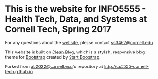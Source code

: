 # This is the website for INFO5555 - Health Tech, Data, and Systems at Cornell Tech, Spring 2017
For any questions about the [website](http://info5555-cornell-tech.github.io), please contact ss3462@cornell.edu

This website is built on [Clean Blog](http://startbootstrap.com/template-overviews/clean-blog/), which is a stylish, responsive blog theme for [Bootstrap](http://getbootstrap.com/) created by [Start Bootstrap](http://startbootstrap.com/). 

Forked from ab2622@cornell.edu's repository at http://cs5555-cornell-tech.github.io